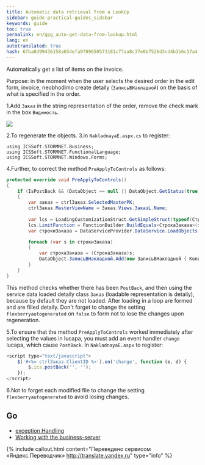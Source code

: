 ```yaml
---
title: Automatic data retrieval from a LookUp
sidebar: guide-practical-guides_sidebar
keywords: guide
toc: true
permalink: en/gpg_auto-get-data-from-lookup.html
lang: en
autotranslated: true
hash: 6fba8d99436158a654efa9f09650573181c77aa8c37e0b7526d3cd4b3b6c17a4
---
```


Automatically get a list of items on the invoice.

Purpose: in the moment when the user selects the desired order in the edit form, invoice, neobhodimo create detaily (`ЗаписьВНакладной`) on the basis of what is specified in the order.

1.Add `Заказ` in the string representation of the order, remove the check mark in the box `Видимость`.

![](/images/pages/guides/flexberry-aspnet/stroka-order-view.png)

2.To regenerate the objects.
3.in `NakladnayaE.aspx.cs` to register:

```
using ICSSoft.STORMNET.Business;
using ICSSoft.STORMNET.FunctionalLanguage;
using ICSSoft.STORMNET.Windows.Forms;
```

4.Further, to correct the method `PreApplyToControls` as follows:

```csharp
protected override void PreApplyToControls()
{
	if (IsPostBack && (DataObject == null || DataObject.GetStatus(true) == ObjectStatus.Created))
	{
		var заказ = ctrlЗаказ.SelectedMasterPK;
		ctrlЗаказ.MasterViewName = Заказ.Views.ЗаказL.Name;
		
		var lcs = LoadingCustomizationStruct.GetSimpleStruct(typeof(СтрокаЗаказа), СтрокаЗаказа.Views.СтрокаЗаказаE);
		lcs.LimitFunction = FunctionBuilder.BuildEquals<СтрокаЗаказа>(x => x.Заказ, заказ);
		var строкиЗаказа = DataServiceProvider.DataService.LoadObjects(lcs);

		foreach (var s in строкиЗаказа)
		{
			var строкаЗаказа = (СтрокаЗаказа)s;
			DataObject.ЗаписьВНакладной.Add(new ЗаписьВНакладной { Количество = строкаЗаказа.Количество, Товар = строкаЗаказа.Товар });
		}
	}
}
```

This method checks whether there has been `PostBack`, and then using the service data loaded detaily class `Заказ` (loadable representation is detaily), because by default they are not loaded.
After loading in a loop are formed and are filled detaily.
Don't forget to change the setting `flexberryautogenerated` on `false` to form not to lose the changes upon regeneration.

5.To ensure that the method `PreApplyToControls` worked immediately after selecting the values in lucapa, you must add an event handler `change` lucapa, which cause `PostBack`.
In `NakladnayaE.aspx` to register:

```js
<script type="text/javascript">
	$('#<%= ctrlЗаказ.ClientID %>').on('change', function (e, d) {
		$.ics.postBack('', '');
	});
</script>
```

6.Not to forget each modified file to change the setting `flexberryautogenerated` to avoid losing changes.

## Go

* <i class="fa fa-arrow-left" aria-hidden="true"></i> [exception Handling](gpg_set-exception.html)
* [Working with the business-server](gpg_business-server.html) <i class="fa fa-arrow-right" aria-hidden="true"></i>



{% include callout.html content="Переведено сервисом «Яндекс.Переводчик» <http://translate.yandex.ru>" type="info" %}